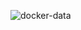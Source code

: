 ![docker-data](https://repository-images.githubusercontent.com/219178055/bd9b61da-d8ad-4792-9675-e31dd6e50335)
